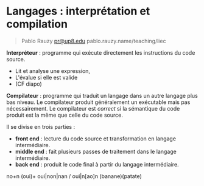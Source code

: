 # Langages : interprétation et compilation

> Pablo Rauzy pr@up8.edu pablo.rauzy.name/teaching/liec

**Interpréteur** : programme qui exécute directement les instructions du code source.
 * Lit et analyse une expression,
 * L'évalue si elle est valide
 * (CF diapo)

**Compilateur** : programme qui traduit un langage dans un autre langage plus bas niveau.
Le compilateur produit généralement un exécutable mais pas nécessairement. 
Le compilateur est *correct* si la sémantique du code produit est la même que celle du code source.

Il se divise en trois parties : 
 * **front end** : lecture du code source et transformation en langage intermédiaire.
 * **middle end** : fait plusieurs passes de traitement dans le langage intermédiaire.
 * **back end** : produit le code final à partir du langage intermédiaire.

no+n
(oui)+
oui|non|nan / oui|n[ao]n
(banane)(patate)
<!--stackedit_data:
eyJoaXN0b3J5IjpbMjA5NjI1Njc5Niw1ODA0ODAzNzYsMTA4OT
c5NDI1OCwxMDg5Nzk0MjU4LC0yMjQ0NDU1MzIsLTIwNjkxOTUz
NjIsLTE3MTM1NzYyNTYsMTA4NzczNzI3NiwtMTUyODIyOTQ0NS
wtMjA4ODc0NjYxMl19
-->